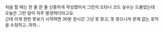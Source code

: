 처음 할 때는 한 줄 한 줄 신중하게 작성했어서 그런지 오타나 코드 실수는 드물었는데 오늘은 그런 일이 자주 발생하더라고요.   
근데 이게 한번 못보기 시작하면 30분 한시간 그냥 못 찾고, 못 찾으니까 문제 없는 로직을 수정하고..하하...   
